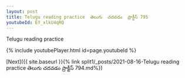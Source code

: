 ```yaml
---
layout: post
title: Telugu reading practice  తెలుగు  చదవడం  ప్రాక్టీస్ 795
youtubeId: EY_xlkU4qRQ
---
```

 
 
Telugu reading practice
 
 
 
 
 


{% include youtubePlayer.html id=page.youtubeId %}
 
[Next]({{ site.baseurl }}{% link  split1/_posts/2021-08-16-Telugu reading practice  తెలుగు  చదవడం  ప్రాక్టీస్ 794.md%})
 
